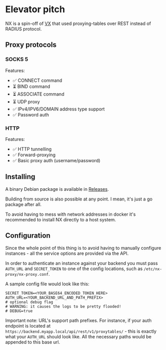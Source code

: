 # Elevator pitch

NX is a spin-off of [VX](https://github.com/maddsua/vx-proxy) that used proxying-tables over REST instead of RADIUS protocol.

## Proxy protocols

### SOCKS 5

Features:
- ✅ CONNECT command
- ⏳ BIND command
- ⏳ ASSOCIATE command
- ⏳ UDP proxy
- ✅ IPv4/IPV6/DOMAIN address type support
- ✅ Password auth

### HTTP

Features:
- ✅ HTTP tunnelling
- ✅ Forward-proxying
- ✅ Basic proxy auth (username/password)

## Installing

A binary Debian package is available in [Releases](https://github.com/maddsua/nx-proxy/releases).

Building from source is also possible at any point. I mean, it's just a go package after all.

To avoid having to mess with network addresses in docker it's recommended to install NX directly to a host system.

## Configuration

Since the whole point of this thing is to avoid having to manually configure instances - all the service options are provided via the API.

In order to authenticate an instance against your backend you must pass `AUTH_URL` and `SECRET_TOKEN` to one of the config locations, such as `/etc/nx-proxy/nx-proxy.conf`.

A sample config file would look like this:

```env
SECRET_TOKEN=<YOUR_BASE64_ENCODED_TOKEN_HERE>
AUTH_URL=<YOUR_BACKEND_URL_AND_PATH_PREFIX>
# optional debug flag
# WARNING: it causes the logs to be pretty flooded!
# DEBUG=true
```

Important note: URL's support path prefixes. For instance, if your auth endpoint is located at `https://backend.myapp.local/api/rest/v1/proxytables/` - this is exactly what your `AUTH_URL` should look like. All the necessary paths would be appended to this base url.
